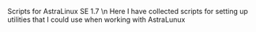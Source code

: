 Scripts for AstraLinux SE 1.7 \n
Here I have collected scripts for setting up utilities that I could use when working with AstraLunux 
